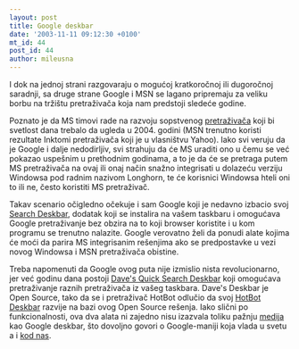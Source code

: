 ```yaml
---
layout: post
title: Google deskbar
date: '2003-11-11 09:12:30 +0100'
mt_id: 44
post_id: 44
author: mileusna
---
```

I dok na jednoj strani razgovaraju o mogućoj kratkoročnoj ili dugoročnoj saradnji, sa druge strane Google i MSN se lagano pripremaju za veliku borbu na tržištu pretraživača koja nam predstoji sledeće godine.

Poznato je da MS timovi rade na razvoju sopstvenog [pretraživača](http://search.msn.com/MSNBOT.htm) koji bi svetlost dana trebalo da ugleda u 2004. godini (MSN trenutno koristi rezultate Inktomi pretraživača koji je u vlasništvu Yahoo). Iako svi veruju da je Google i dalje nedodirljiv, svi strahuju da će MS uraditi ono u čemu se već pokazao uspešnim u prethodnim godinama, a to je da će se pretraga putem MS pretraživača na ovaj ili onaj način snažno integrisati u dolazeću verziju Windowsa pod radnim nazivom Longhorn, te će korisnici Windowsa hteli oni to ili ne, često koristiti MS pretraživač.

Takav scenario očigledno očekuje i sam Google koji je nedavno izbacio svoj [Search Deskbar](http://toolbar.google.com/deskbar/), dodatak koji se instalira na vašem taskbaru i omogućava Google pretraživanje bez obzira na to koji browser koristite i u kom programu se trenutno nalazite. Google verovatno želi da ponudi alate kojima će moći da parira MS integrisanim rešenjima ako se predpostavke u vezi novog Windowsa i MSN pretraživača obistine.

Treba napomenuti da Google ovog puta nije izmislio nista revolucionarno, jer već godinu dana postoji [Dave's Quick Search Deskbar](http://www.dqsd.net/) koji omogućava pretraživanje raznih pretraživača iz vašeg taskbara. Dave's Deskbar je Open Source, tako da se i pretraživač HotBot odlučio da svoj [HotBot Deskbar](http://www.hotbot.com/tools/) razvije na bazi ovog Open Source rešenja. Iako slični po funkcionalnosti, ova dva alata ni zajedno nisu izazvala toliku pažnju [medija](http://www.silicon.com/networks/webwatch/0,39024667,39116811,00.htm) kao Google deskbar, što dovoljno govori o Google-maniji koja vlada u svetu a i [kod nas](http://www.mikro.co.yu/mkvesti/prikaz.php3?broj=5097).

